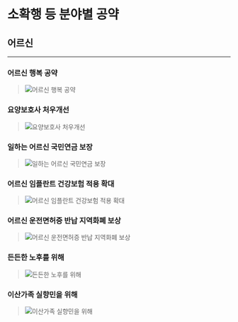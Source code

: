 # 소확행 등 분야별 공약

## 어르신

---

### 어르신 행복 공약
> ![어르신 행복 공약](004_018_001.png)

### 요양보호사 처우개선
> ![요양보호사 처우개선](004_018_002.png)

### 일하는 어르신 국민연금 보장
> ![일하는 어르신 국민연금 보장](004_018_003.png)

### 어르신 임플란트 건강보험 적용 확대
> ![어르신 임플란트 건강보험 적용 확대](004_018_004.png)

### 어르신 운전면허증 반납 지역화폐 보상
> ![어르신 운전면허증 반납 지역화폐 보상](004_018_005.png)

### 든든한 노후를 위해
> ![든든한 노후를 위해](004_018_006.png)

### 이산가족 실향민을 위해
> ![이산가족 실향민을 위해](004_018_007.png)
